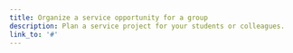 ```yaml
---
title: Organize a service opportunity for a group
description: Plan a service project for your students or colleagues.
link_to: '#'
---
```


